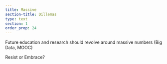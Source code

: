 ```yaml
---
title: Massive
section-title: Dillemas
type: text 
section: 1
order_prop: 24
---
```


Future education and research should revolve around massive numbers (<span>Big Data</span>, <span>MOOC</span>)

Resist or Embrace?
